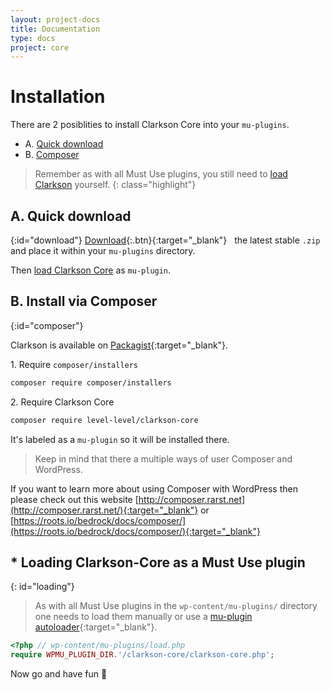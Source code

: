 ```yaml
---
layout: project-docs
title: Documentation
type: docs
project: core
---
```

# Installation
There are 2 posiblities to install Clarkson Core into your `mu-plugins`.

* A. [Quick download](#download)
* B. [Composer](#composer)

> Remember as with all Must Use plugins, you still need to [load Clarkson](#loading-clarkson-core-as-a-must-use-plugin)  yourself.
{: class="highlight"}

## A. Quick download
{:id="download"}
[Download](http://wp-clarkson.com/builds/zip/clarkson-core.zip){:.btn}{:target="_blank"}  &nbsp; the latest stable `.zip` and place it within your `mu-plugins` directory.

Then [load Clarkson Core](#loading-clarkson-core-as-a-must-use-plugin) as `mu-plugin`.

<!-- This package is build via "clarkson-theme/bin/build.sh" -->

## B. Install via Composer
{:id="composer"}

Clarkson is available on [Packagist](https://packagist.org/packages/level-level/){:target="_blank"}.

1\. Require `composer/installers`
```bash
composer require composer/installers
```

2\. Require Clarkson Core

```bash
composer require level-level/clarkson-core
```

It's labeled as a `mu-plugin` so it will be installed there.


> Keep in mind that there a multiple ways of user Composer and WordPress.

If you want to learn more about using Composer with WordPress then please check out this website [http://composer.rarst.net](http://composer.rarst.net/){:target="_blank"} or [https://roots.io/bedrock/docs/composer/](https://roots.io/bedrock/docs/composer/){:target="_blank"}


## * Loading Clarkson-Core as a Must Use plugin
{: id="loading"}

> As with all Must Use plugins in the `wp-content/mu-plugins/` directory one needs to load them manually or use a [mu-plugin autoloader](https://github.com/level-level/ll-plugin-autoloader/){:target="_blank"}.
    
```php
<?php // wp-content/mu-plugins/load.php
require WPMU_PLUGIN_DIR.'/clarkson-core/clarkson-core.php';
```

Now go and have fun &#127881;
